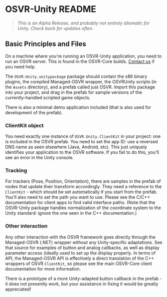 # OSVR-Unity README

> _This is an Alpha Release, and probably not entirely idiomatic for Unity. Check back for updates often._

## Basic Principles and Files
On a machine where you're running an OSVR-Unity application, you need to run an OSVR server. This is found in the OSVR-Core builds. [Contact us](mailto:support@opengoggles.org) if you need help.

The `OSVR-Unity.unitypackage` package should contain the x86 binary plugins, the compiled Managed-OSVR wrapper, the OSVRUnity scripts (in the `Assets` directory), and a prefab called just OSVR. Import this package into your project, and drag in the prefab for sample versions of the currently-handled scripted game objects.

There is also a minimal demo application included (that is also used for development of the prefab).

### ClientKit object
You need exactly one instance of `OSVR.Unity.ClientKit` in your project: one is included in the OSVR prefab. You need to set the app ID: use a reversed DNS name as seen elsewhere (Java, Android, etc). This just uniquely identifies your application to the OSVR software. If you fail to do this, you'll see an error in the Unity console.

### Tracking
For trackers (Pose, Position, Orientation), there are samples in the prefab of nodes that update their transform accordingly. They need a reference to the `ClientKit` - which should be set automatically if you start from the prefab. You'll also need to set the path you want to use. Please see the C/C++ documentation for client apps to find valid interface paths. (Note that the OSVR-Unity package handles normalization of the coordinate system to the Unity standard: ignore the one seen in the C++ documentation.)

### Other interaction
Any other interaction with the OSVR framework goes directly through the Managed-OSVR (.NET) wrapper without any Unity-specific adaptations. See that source for examples of button and analog callbacks, as well as display parameter access (ideally used to set up the display properly. In terms of API, the Managed-OSVR API is effectively a direct translation of the C++ wrappers of OSVR `ClientKit`, so please see the main OSVR-Core client documentation for more information.

There is a prototype of a more Unity-adapted button callback in the prefab - it does not presently work, but your assistance in fixing it would be greatly appreciated!

